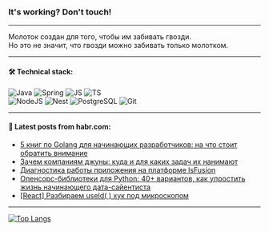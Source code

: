 ### It's working? Don't touch!

---
Молоток создан для того, чтобы им забивать гвозди. <br>
Но это не значит, что гвозди можно забивать только молотком.

---

#### 🛠️ Technical stack:

![Java](https://img.shields.io/badge/Java-informational?logo=Oracle&style=flat&logoColor=white&color=FF4500)
![Spring](https://img.shields.io/badge/SpringBoot-informational?logo=SpringBoot&style=flat&logoColor=white&color=6495ED)
![JS](https://img.shields.io/badge/JS-informational?logo=javaScript&style=flat&logoColor=black&color=F7Df1E)
![TS](https://img.shields.io/badge/TypeScript-informational?logo=typeScript&style=flat&logoColor=black&color=0667A8)  <br>
![NodeJS](https://img.shields.io/badge/NodeJS-informational?logo=node.js&style=flat&logoColor=white&color=43853D)
![Nest](https://img.shields.io/badge/NestJS-informational?logo=NestJS&style=flat&logoColor=white&color=red)
![PostgreSQL](https://img.shields.io/badge/PostgreSQL-informational?logo=PostgreSQL&style=flat&logoColor=white&color=DAA520)
![Git](https://img.shields.io/badge/Git-informational?logo=git&style=flat&logoColor=white&color=778899)

___

#### 💬 Latest posts from habr.com:

<!-- BLOG-POST-LIST:START -->
- [5 книг по Golang для начинающих разработчиков: на что стоит обратить внимание](https://habr.com/ru/companies/ru_mts/articles/747040/?utm_source=habrahabr&utm_medium=rss&utm_campaign=747040)
- [Зачем компаниям джуны: куда и для каких задач их нанимают](https://habr.com/ru/companies/yandex_praktikum/articles/746378/?utm_source=habrahabr&utm_medium=rss&utm_campaign=746378)
- [Диагностика работы приложения на платформе lsFusion](https://habr.com/ru/companies/lsfusion/articles/743894/?utm_source=habrahabr&utm_medium=rss&utm_campaign=743894)
- [Опенсорс-библиотеки для Python: 40+ вариантов, как упростить жизнь начинающего дата-сайентиста](https://habr.com/ru/companies/first/articles/745680/?utm_source=habrahabr&utm_medium=rss&utm_campaign=745680)
- [[React] Разбираем useId&lpar; &rpar; хук под микроскопом](https://habr.com/ru/articles/745232/?utm_source=habrahabr&utm_medium=rss&utm_campaign=745232)
<!-- BLOG-POST-LIST:END -->

---
[![Top Langs](https://github-readme-stats-git-master-advtsetting-gmailcom.vercel.app/api/top-langs/?username=zloylis&langs_count=10&hide_title=false&title_color=e6edf3&size_weight=0.5&count_weight=0.5&layout=compact&hide_border=true&theme=dracula)](https://github.com/zloylis)

<!-- ![GitHub stats](https://github-readme-stats-git-master-advtsetting-gmailcom.vercel.app/api?username=zloylis&show_icons=true&hide_border=true&theme=dracula&hide_title=true&include_all_commits=true&count_private=true&hide=contribs&hide_rank=true) -->
